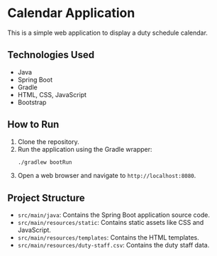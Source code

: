 # Calendar Application

This is a simple web application to display a duty schedule calendar.

## Technologies Used

*   Java
*   Spring Boot
*   Gradle
*   HTML, CSS, JavaScript
*   Bootstrap

## How to Run

1.  Clone the repository.
2.  Run the application using the Gradle wrapper:
    ```bash
    ./gradlew bootRun
    ```
3.  Open a web browser and navigate to `http://localhost:8080`.

## Project Structure

*   `src/main/java`: Contains the Spring Boot application source code.
*   `src/main/resources/static`: Contains static assets like CSS and JavaScript.
*   `src/main/resources/templates`: Contains the HTML templates.
*   `src/main/resources/duty-staff.csv`: Contains the duty staff data.
